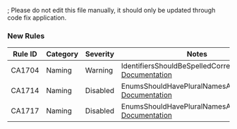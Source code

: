 ; Please do not edit this file manually, it should only be updated through code fix application.

### New Rules

Rule ID | Category | Severity | Notes
--------|----------|----------|-------
CA1704 | Naming | Warning | IdentifiersShouldBeSpelledCorrectlyAnalyzer, [Documentation](https://docs.microsoft.com/visualstudio/code-quality/ca1704)
CA1714 | Naming | Disabled | EnumsShouldHavePluralNamesAnalyzer, [Documentation](https://docs.microsoft.com/dotnet/fundamentals/code-analysis/quality-rules/ca1714)
CA1717 | Naming | Disabled | EnumsShouldHavePluralNamesAnalyzer, [Documentation](https://docs.microsoft.com/dotnet/fundamentals/code-analysis/quality-rules/ca1717)
